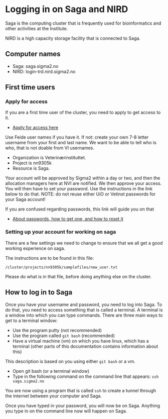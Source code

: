 # Logging in on Saga and NIRD

Saga is the computing cluster that is frequently used for bioinformatics
and other activities at the Institute.

NIRD is a high capacity storage facility that is connected to Saga.

## Computer names

* Saga: saga.sigma2.no
* NIRD: login-trd.nird.sigma2.no


## First time users

### Apply for access

If you are a first time user of the cluster, you need to apply to get access
to it.

* [Apply for access here](https://www.sigma2.no/how-apply-user-account)

Use Feide user names if you have it. If not: create your own 7-8 letter
username from your first and last name. We want to be able to tell who is who,
that is not doable from VI usernames.

* Organization is Veterinærinstituttet.
* Project is nn9305k
* Resource is Saga.

Your account will be approved by Sigma2 within a day or two, and then the
allocation managers here at NVI are notified. We then approve your access.
You will then have to set your password. Use the instructions in the link
below to do that. NOTE: do not reuse either UiO or Vetinst passwords for
your Saga account!

If you are confused regarding passwords, this link will guide you on that

* [About passwords, how to get one, and how to reset it](https://documentation.sigma2.no/getting_help/lost_forgotten_password.html)

### Setting up your account for working on saga

There are a few settings we need to change to ensure that we all get a good
working experience on saga.

The instructions are to be found in this file:

`/cluster/projects/nn9305k/samplefiles/new_user.txt`

Please do what is in that file, before doing anything else on the cluster.

## How to log in to Saga

Once you have your username and password, you need to log into Saga. To do that,
you need to access something that is called a terminal. A terminal is a window
into which you can type commands. There are three main ways to get to a terminal
window:

* Use the program putty (not recommended)
* Use the program called `git bash` (recommended)
* Have a virtual machine (vm) on which you have linux, which has a terminal (other
  parts of this documentation contains information about this)

This description is based on you using either `git bash` or a vm.

* Open git bash (or a terminal window)
* Type in the following command on the command line that appears:
  `ssh saga.sigma2.no`

You are now using a program that is called `ssh` to create a tunnel through
the internet between your computer and Saga.

Once you have typed in your password, you will now be on Saga. Anything you type
in on the command line now will happen on Saga.
